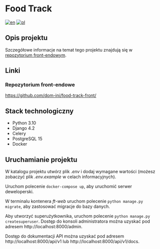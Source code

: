 # Food Track
[![en](https://img.shields.io/badge/lang-en-red.svg)](README.md)
[![pl](https://img.shields.io/badge/lang-pl-white.svg)](README.pl.md)

## Opis projektu

Szczegółowe informacje na temat tego projektu znajdują się w [repozytorium front-endowym](https://github.com/dom-ini/food-track-front/).

## Linki

### Repozytorium front-endowe
https://github.com/dom-ini/food-track-front/

## Stack technologiczny

- Python 3.10
- Django 4.2
- Celery
- PostgreSQL 15
- Docker

## Uruchamianie projektu

W katalogu projektu utwórz plik _.env_ i dodaj wymagane wartości (możesz zobaczyć plik _.env.example_ w celach informacyjnych).

Uruchom polecenie `docker-compose up`, aby uruchomić serwer deweloperski.

W terminalu kontenera _ft-web_ uruchom polecenie `python manage.py migrate`, aby zastosować migracje do bazy danych.

Aby utworzyć superużytkownika, uruchom polecenie `python manage.py createsuperuser`. Dostęp do konsoli administratora można uzyskać pod adresem http://localhost:8000/admin.

Dostęp do dokumentacji API można uzyskać pod adresem http://localhost:8000/api/v1 lub http://localhost:8000/api/v1/docs.
